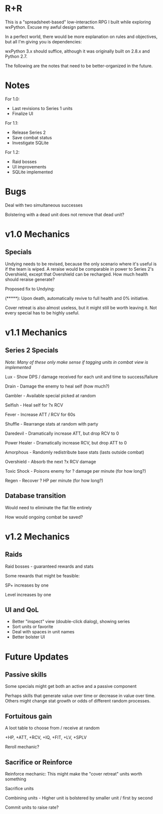 R+R
===

This is a "spreadsheet-based" low-interaction RPG I built while exploring wxPython. Excuse my awful design patterns.

In a perfect world, there would be more explanation on rules and objectives, but all I'm giving you is dependencies:

wxPython 3.x should suffice, although it was originally built on 2.8.x and Python 2.7.

The following are the notes that need to be better-organized in the future.

Notes
=====

For 1.0:

* Last revisions to Series 1 units
* Finalize UI

For 1.1:

* Release Series 2
* Save combat status
* Investigate SQLite

For 1.2:

* Raid bosses
* UI improvements
* SQLite implemented

Bugs
====

Deal with two simultaneous successes

Bolstering with a dead unit does not remove that dead unit?

v1.0 Mechanics
==============

Specials
--------

Undying needs to be revised, because the only scenario where it's useful is if the team is wiped. A reraise would be comparable in power to Series 2's Overshield, except that Overshield can be recharged. How much health should reraise generate?

Proposed fix to Undying:

(*****): Upon death, automatically revive to full health and 0% initiative.

Cover retreat is also almost useless, but it might still be worth leaving it. Not every special has to be highly useful.

v1.1 Mechanics
==============

Series 2 Specials
-----------------

*Note: Many of these only make sense if tagging units in combat view is implemented*

Lux - Show DPS / damage received for each unit and time to success/failure

Drain - Damage the enemy to heal self (how much?)

Gambler - Available special picked at random

Selfish - Heal self for ?x RCV

Fever - Increase ATT / RCV for 60s

Shuffle - Rearrange stats at random with party

Daredevil - Dramatically increase ATT, but drop RCV to 0

Power Healer - Dramatically increase RCV, but drop ATT to 0

Amorphous - Randomly redistribute base stats (lasts outside combat)

Overshield - Absorb the next ?x RCV damage

Toxic Shock - Poisons enemy for ? damage per minute (for how long?)

Regen - Recover ? HP per minute (for how long?)

Database transition
-------------------

Would need to eliminate the flat file entirely

How would ongoing combat be saved?

v1.2 Mechanics
==============

Raids
-----

Raid bosses - guaranteed rewards and stats

Some rewards that might be feasible:

SP+ increases by one

Level increases by one

UI and QoL
----------

* Better "inspect" view (double-click dialog), showing series
* Sort units or favorite
* Deal with spaces in unit names
* Better bolster UI

Future Updates
==============

Passive skills
--------------

Some specials might get both an active and a passive component

Perhaps skills that generate value over time or decrease in value over time. Others might change stat growth or odds of different random processes.

Fortuitous gain
---------------

A loot table to choose from / receive at random

+HP, +ATT, +RCV, +IQ, +FIT, +LV, +SPLV

Reroll mechanic?

Sacrifice or Reinforce
----------------------

Reinforce mechanic: This might make the "cover retreat" units worth something

Sacrifice units

Combining units - Higher unit is bolstered by smaller unit / first by second

Commit units to raise rate?

